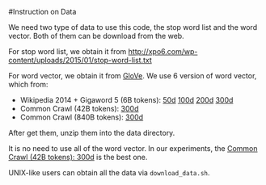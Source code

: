 #Instruction on Data

We need two type of data to use this code, the stop word list and the word vector. Both of them can be download from the web. 

For stop word list, we obtain it from http://xpo6.com/wp-content/uploads/2015/01/stop-word-list.txt

For word vector, we obtain it from [GloVe](http://www-nlp.stanford.edu/projects/glove/). 
We use 6 version of word vector, which from:

* Wikipedia 2014 + Gigaword 5 (6B tokens): 
[50d](http://www-nlp.stanford.edu/data/glove.6B.50d.txt.gz) 
[100d](http://www-nlp.stanford.edu/data/glove.6B.100d.txt.gz)
[200d](http://www-nlp.stanford.edu/data/glove.6B.200d.txt.gz)
[300d](http://www-nlp.stanford.edu/data/glove.6B.300d.txt.gz)
* Common Crawl (42B tokens): [300d](http://www-nlp.stanford.edu/data/glove.42B.300d.txt.gz)
* Common Crawl (840B tokens): [300d](http://www-nlp.stanford.edu/data/glove.840B.300d.txt.gz) 

After get them, unzip them into the data directory.

It is no need to use all of the word vector. In our experiments, the [Common Crawl (42B tokens): 300d](http://www-nlp.stanford.edu/data/glove.42B.300d.txt.gz) is the best one.

UNIX-like users can obtain all the data via `download_data.sh`.